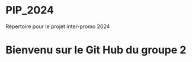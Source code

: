 # PIP_2024
Répertoire pour le projet inter-promo 2024

# Bienvenu sur le Git Hub du groupe 2

<!-- Table des matières -->
